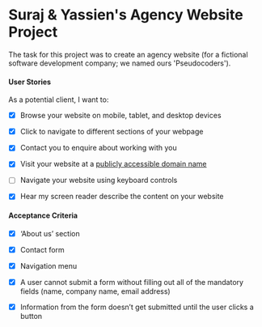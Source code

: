 # Suraj & Yassien's Agency Website Project

The task for this project was to create an agency website (for a fictional software development company; we named ours 'Pseudocoders').

#### User Stories

As a potential client, I want to:

* [x] Browse your website on mobile, tablet, and desktop devices
* [x] Click to navigate to different sections of your webpage
* [x] Contact you to enquire about working with you
* [x] Visit your website at a [publicly accessible domain name](https://fac25.github.io/week2-markup-Suraj-Yassien/)
* [ ] Navigate your website using keyboard controls
* [x] Hear my screen reader describe the content on your website


#### Acceptance Criteria 

* [x] ‘About us’ section
* [x] Contact form
* [x] Navigation menu
* [x] A user cannot submit a form without filling out all of the mandatory fields (name, company name, email address)
* [x] Information from the form doesn’t get submitted until the user clicks a button


